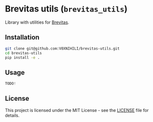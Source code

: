 # Brevitas utils (`brevitas_utils`)

Library with utilities for [Brevitas](https://github.com/Xilinx/brevitas/).

## Installation

```bash
git clone git@github.com:V0XNIHILI/brevitas-utils.git
cd brevitas-utils
pip install -e .
```

## Usage

```python
TODO!
```

## License

This project is licensed under the MIT License - see the [LICENSE](LICENSE) file for details.
